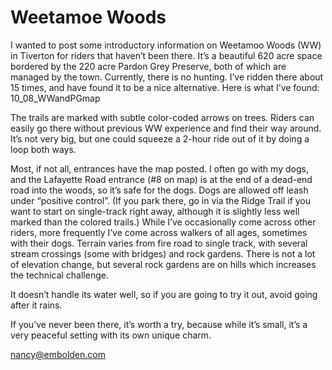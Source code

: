 # Weetamoe Woods
I wanted to post some introductory information on Weetamoo Woods (WW) in Tiverton for riders that haven’t been there. It’s a beautiful 620 acre space bordered by the 220 acre Pardon Grey Preserve, both of which are managed by the town. Currently, there is no hunting.
I’ve ridden there about 15 times, and have found it to be a nice alternative.
Here is what I’ve found:
10_08_WWandPGmap

The trails are marked with subtle color-coded arrows on trees. Riders can easily go there without previous WW experience and find their way around. It’s not very big, but one could squeeze a 2-hour ride out of it by doing a loop both ways.

Most, if not all, entrances have the map posted. I often go with my dogs, and the Lafayette Road entrance (#8 on map) is at the end of a dead-end road into the woods, so it’s safe for the dogs. Dogs are allowed off leash under “positive control”. (If you park there, go in via the Ridge Trail if you want to start on single-track right away, although it is slightly less well marked than the colored trails.)
While I’ve occasionally come across other riders, more frequently I’ve come across walkers of all ages, sometimes with their dogs.
Terrain varies from fire road to single track, with several stream crossings (some with bridges) and rock gardens. There is not a lot of elevation change, but several rock gardens are on hills which increases the technical challenge.

It doesn’t handle its water well, so if you are going to try it out, avoid going after it rains.

If you’ve never been there, it’s worth a try, because while it’s small, it’s a very peaceful setting with its own unique charm.


nancy@embolden.com
